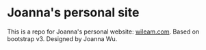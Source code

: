 Joanna's personal site
================

This is a repo for Joanna's personal website: [wileam.com](http://wileam.com/).
Based on bootstrap v3. Designed by Joanna Wu.